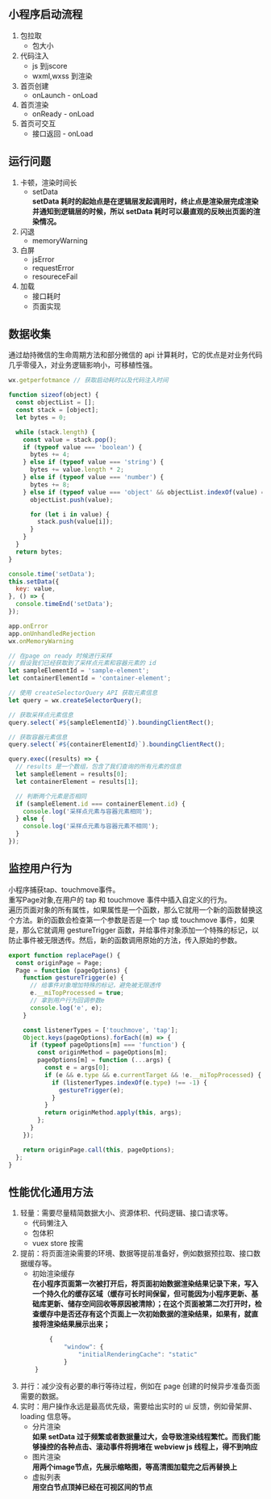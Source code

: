 ## 小程序启动流程
1. 包拉取
    - 包大小
2. 代码注入
    - js 到jscore
    - wxml,wxss 到渲染
3. 首页创建
    - onLaunch - onLoad
4. 首页渲染
    - onReady - onLoad
5. 首页可交互
    - 接口返回 - onLoad

## 运行问题
1. 卡顿，渲染时间长
    - setData       
    **setData 耗时的起始点是在逻辑层发起调用时，终止点是渲染层完成渲染并通知到逻辑层的时候，所以 setData 耗时可以最直观的反映出页面的渲染情况。**
2. 闪退
    - memoryWarning
3. 白屏
    - jsError
    - requestError
    - resoureceFail
4. 加载
    - 接口耗时
    - 页面实现

## 数据收集
通过劫持微信的生命周期方法和部分微信的 api 计算耗时，它的优点是对业务代码几乎零侵入，对业务逻辑影响小，可移植性强。
```js
wx.getperfotmance // 获取启动耗时以及代码注入时间
```
```js setdata size
function sizeof(object) {
  const objectList = [];
  const stack = [object];
  let bytes = 0;

  while (stack.length) {
    const value = stack.pop();
    if (typeof value === 'boolean') {
      bytes += 4;
    } else if (typeof value === 'string') {
      bytes += value.length * 2;
    } else if (typeof value === 'number') {
      bytes += 8;
    } else if (typeof value === 'object' && objectList.indexOf(value) === -1) {
      objectList.push(value);

      for (let i in value) {
        stack.push(value[i]);
      }
    }
  }
  return bytes;
}
```
```js setData 耗时
console.time('setData');
this.setData({
  key: value,
}, () => {
  console.timeEnd('setData');
});
```
```js 异常监控
app.onError
app.onUnhandledRejection
wx.onMemoryWarning
```
```js 白屏采样，页面关键点采样对比，elementsFromPoint 判断采样点元素是否与容器元素相同
// 在page on ready 时候进行采样
// 假设我们已经获取到了采样点元素和容器元素的 id
let sampleElementId = 'sample-element';
let containerElementId = 'container-element';

// 使用 createSelectorQuery API 获取元素信息
let query = wx.createSelectorQuery();

// 获取采样点元素信息
query.select(`#${sampleElementId}`).boundingClientRect();

// 获取容器元素信息
query.select(`#${containerElementId}`).boundingClientRect();

query.exec((results) => {
  // results 是一个数组，包含了我们查询的所有元素的信息
  let sampleElement = results[0];
  let containerElement = results[1];

  // 判断两个元素是否相同
  if (sampleElement.id === containerElement.id) {
    console.log('采样点元素与容器元素相同');
  } else {
    console.log('采样点元素与容器元素不相同');
  }
});
```
## 监控用户行为
小程序捕获tap、touchmove事件。           
重写Page对象,在用户的 tap 和 touchmove 事件中插入自定义的行为。           
遍历页面对象的所有属性，如果属性是一个函数，那么它就用一个新的函数替换这个方法。新的函数会检查第一个参数是否是一个 tap 或 touchmove 事件，如果是，那么它就调用 gestureTrigger 函数，并给事件对象添加一个特殊的标记，以防止事件被无限透传。然后，新的函数调用原始的方法，传入原始的参数。
```js
export function replacePage() {
  const originPage = Page;
  Page = function (pageOptions) {
    function gestureTrigger(e) {
      // 给事件对象增加特殊的标记，避免被无限透传
      e.__miTopProcessed = true;
      // 拿到用户行为回调参数e
      console.log('e', e);
    }

    const listenerTypes = ['touchmove', 'tap'];
    Object.keys(pageOptions).forEach((m) => {
      if (typeof pageOptions[m] === 'function') {
        const originMethod = pageOptions[m];
        pageOptions[m] = function (...args) {
          const e = args[0];
          if (e && e.type && e.currentTarget && !e.__miTopProcessed) {
            if (listenerTypes.indexOf(e.type) !== -1) {
              gestureTrigger(e);
            }
          }
          return originMethod.apply(this, args);
        };
      }
    });

    return originPage.call(this, pageOptions);
  };
}
```
## 性能优化通用方法
1. 轻量：需要尽量精简数据大小、资源体积、代码逻辑、接口请求等。
    - 代码懒注入
    - 包体积
    - vuex store 按需
2. 提前：将页面渲染需要的环境、数据等提前准备好，例如数据预拉取、接口数据缓存等。
    - 初始渲染缓存    
    **在小程序页面第一次被打开后，将页面初始数据渲染结果记录下来，写入一个持久化的缓存区域（缓存可长时间保留，但可能因为小程序更新、基础库更新、储存空间回收等原因被清除）；在这个页面被第二次打开时，检查缓存中是否还存有这个页面上一次初始数据的渲染结果，如果有，就直接将渲染结果展示出来；**
    ```js
            {
                "window": {
                    "initialRenderingCache": "static"
                }
        }
    ```
3. 并行：减少没有必要的串行等待过程，例如在 page 创建的时候异步准备页面需要的数据。
4. 实时：用户操作永远是最高优先级，需要给出实时的 ui 反馈，例如骨架屏、loading 信息等。
    - 分片渲染      
    **如果 setData 过于频繁或者数据量过大，会导致渲染线程繁忙。而我们能够操控的各种点击、滚动事件将拥堵在 webview js 线程上，得不到响应**
    - 图片渲染    
    **用两个image节点，先展示缩略图，等高清图加载完之后再替换上**
    - 虚拟列表    
    **用空白节点顶掉已经在可视区间的节点**

